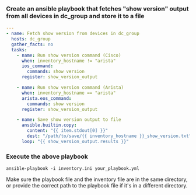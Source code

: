 ### Create an ansible playbook that fetches "show version" output from all devices in dc_group and store it to a file

```yaml
---
- name: Fetch show version from devices in dc_group
  hosts: dc_group
  gather_facts: no
  tasks:
    - name: Run show version command (Cisco)
      when: inventory_hostname != "arista"
      ios_command:
        commands: show version
      register: show_version_output

    - name: Run show version command (Arista)
      when: inventory_hostname == "arista"
      arista.eos_command:
        commands: show version
      register: show_version_output

    - name: Save show version output to file
      ansible.builtin.copy:
        content: "{{ item.stdout[0] }}"
        dest: "/path/to/save/{{ inventory_hostname }}_show_version.txt"
      loop: "{{ show_version_output.results }}"

```

### Execute the above playbook

```
ansible-playbook -i inventory.ini your_playbook.yml
```

Make sure the playbook file and the inventory file are in the same directory, or provide the correct path to the playbook file if it's in a different directory.
